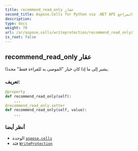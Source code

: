 ```yaml
---
title: recommend_read_only عقار
second_title: Aspose.Cells for Python via .NET API المراجع
description:
type: docs
weight: 70
url: /ar/aspose.cells/writeprotection/recommend_read_only/
is_root: false
---
```

##  recommend_read_only عقار

يشير إلى ما إذا كان خيار "الموصى به للقراءة فقط" محددًا.
###  تعريف:
```python
@property
def recommend_read_only(self):
    ...
@recommend_read_only.setter
def recommend_read_only(self, value):
    ...
```

###  أنظر أيضا
* الوحدة [`aspose.cells`](../../)
* فئة [`WriteProtection`](/cells/python-net/ar/aspose.cells/writeprotection)

